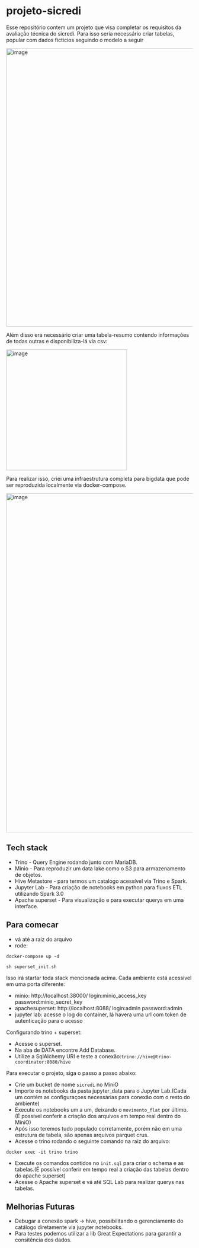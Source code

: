 # projeto-sicredi


Esse repositório contem um projeto que visa completar os requisitos da avaliação técnica do sicredi. Para isso seria necessário criar tabelas, popular com dados ficticios seguindo o modelo a seguir 

<img width="751" alt="image" src="https://user-images.githubusercontent.com/64164029/209675476-890fda92-3c14-4297-977e-730652e61577.png">

Além disso era necessário criar uma tabela-resumo contendo informações de todas outras e disponibiliza-lá via csv:

<img width="326" alt="image" src="https://user-images.githubusercontent.com/64164029/209675837-c912a1a0-9317-4cd0-8e07-b6882f45d515.png">

Para realizar isso, criei uma infraestrutura completa para bigdata que pode ser reproduzida localmente via docker-compose.

<img width="915" alt="image" src="https://user-images.githubusercontent.com/64164029/209688027-5b88b293-851d-4232-acbd-e8420e2d4596.png">


## Tech stack
* Trino - Query Engine rodando junto com MariaDB.
* Minio - Para reproduzir um data lake como o S3 para armazenamento de objetos.
* Hive Metastore - para termos um catalogo acessível via Trino e Spark.
* Jupyter Lab - Para criação de notebooks em python para fluxos ETL utilizando Spark 3.0
* Apache superset - Para visualização e para executar querys em uma interface.


## Para comecar
* vá até a raiz do arquivo 
* rode: 
```
docker-compose up -d
```
```
sh superset_init.sh
```

Isso irá startar toda stack mencionada acima. Cada ambiente está acessível em uma porta diferente:

* minio: http://localhost:38000/ login:minio_access_key password:minio_secret_key
* apachesuperset: http://localhost:8088/ login:admin password:admin
* jupyter lab: acesse o log do container, lá havera uma url com token de autenticação para o acesso

Configurando trino + superset:
* Acesse o superset.
* Na aba de DATA encontre Add Database.
* Utilize a SqlAlchemy URI e teste a conexão:`trino://hive@trino-coordinator:8080/hive`

Para executar o projeto, siga o passo a passo abaixo:

* Crie um bucket de nome `sicredi` no MiniO
* Importe os notebooks da pasta jupyter_data para o Jupyter Lab.(Cada um contém as configuraçoes necessárias para conexão com o resto do ambiente)
* Execute os notebooks um a um, deixando o `movimento_flat` por último.(É possível conferir a criação dos arquivos em tempo real dentro do MiniO)
* Após isso teremos tudo populado corretamente, porém não em uma estrutura de tabela, são apenas arquivos parquet crus.
* Acesse o trino rodando o seguinte comando na raiz do arquivo:
```
docker exec -it trino trino
```
* Execute os comandos contidos no `init.sql` para criar o schema e as tabelas.(É possível conferir em tempo real a criação das tabelas dentro do apache superset)
* Acesse o Apache superset e vá até SQL Lab para realizar querys nas tabelas.

## Melhorias Futuras
* Debugar a conexão spark -> hive, possibilitando o gerenciamento do catálogo diretamente via jupyter notebooks.
* Para testes podemos utilizar a lib Great Expectations para garantir a consitência dos dados.

